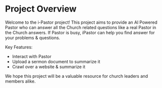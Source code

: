# Project Overview

Welcome to the i-Pastor project! This project aims to provide an AI Powered Pastor who can answer all the Church related questions like a real Pastor in the Church answers. If Pastor is busy, iPastor can help you find answer for your problems & questions.

Key Features:
- Interact with Pastor
- Upload a sermon document to summarize it
- Crawl over a website & summarize it

We hope this project will be a valuable resource for church leaders and members alike.